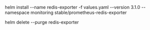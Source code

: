 helm install --name redis-exporter -f values.yaml --version 3.1.0 --namespace monitoring stable/prometheus-redis-exporter

helm delete --purge redis-exporter
